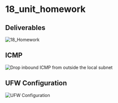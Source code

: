 # 18_unit_homework

## Deliverables
![18_Homework](https://user-images.githubusercontent.com/8258629/71198232-59ae7900-2261-11ea-95ce-65534dce5a8e.PNG)

## ICMP
![Drop inbound ICMP from outside the local subnet](https://user-images.githubusercontent.com/8258629/70945801-f08df200-2023-11ea-938b-12bd59125821.PNG)

## UFW Configuration
![UFW Configuration](https://user-images.githubusercontent.com/8258629/70945823-fc79b400-2023-11ea-95f6-6c0cdef20cfd.PNG)
